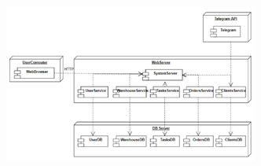 ![DV](https://github.com/oleksandrblazhko/ai182-platonenko/raw/laboratory-work-2/Laboratory-work-2/2.7-PlantUML/DV.png)
